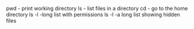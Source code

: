 pwd - print working directory
ls - list files in a directory
cd - go to the home directory
ls -l -long list with permissions
ls -l -a long list showing hidden files
